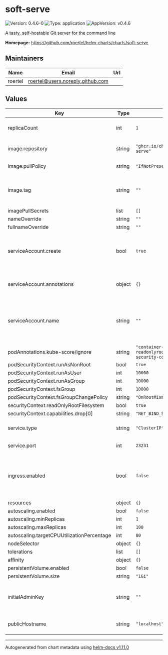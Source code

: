 # soft-serve

![Version: 0.4.6-0](https://img.shields.io/badge/Version-0.4.6--0-informational?style=flat-square) ![Type: application](https://img.shields.io/badge/Type-application-informational?style=flat-square) ![AppVersion: v0.4.6](https://img.shields.io/badge/AppVersion-v0.4.6-informational?style=flat-square)

A tasty, self-hostable Git server for the command line

**Homepage:** <https://github.com/roertel/helm-charts/charts/soft-serve>

## Maintainers

| Name | Email | Url |
| ---- | ------ | --- |
| roertel | <roertel@users.noreply.github.com> |  |

## Values

| Key | Type | Default | Description |
|-----|------|---------|-------------|
| replicaCount | int | `1` | number of replicas to create |
| image.repository | string | `"ghcr.io/charmbracelet/soft-serve"` | repository for container image |
| image.pullPolicy | string | `"IfNotPresent"` | default pull policy |
| image.tag | string | `""` | Overrides the image tag whose default is the chart appVersion. |
| imagePullSecrets | list | `[]` |  |
| nameOverride | string | `""` |  |
| fullnameOverride | string | `""` |  |
| serviceAccount.create | bool | `true` | Specifies whether a service account should be created |
| serviceAccount.annotations | object | `{}` | Annotations to add to the service account |
| serviceAccount.name | string | `""` | If not set and create is true, a name is generated using the fullname template |
| podAnnotations.kube-score/ignore | string | `"container-security-context-readonlyrootfilesystem,container-security-context-user-group-id"` |  |
| podSecurityContext.runAsNonRoot | bool | `true` |  |
| podSecurityContext.runAsUser | int | `10000` |  |
| podSecurityContext.runAsGroup | int | `10000` |  |
| podSecurityContext.fsGroup | int | `10000` |  |
| podSecurityContext.fsGroupChangePolicy | string | `"OnRootMismatch"` |  |
| securityContext.readOnlyRootFilesystem | bool | `true` |  |
| securityContext.capabilities.drop[0] | string | `"NET_BIND_SERVICE"` |  |
| service.type | string | `"ClusterIP"` | service type (LoadBalancer, ClusterIP, etc) |
| service.port | int | `23231` | port to listen on |
| ingress.enabled | bool | `false` | enable ingress (probably not useful unless you have a fancy ssh-enabled configuration) |
| resources | object | `{}` |  |
| autoscaling.enabled | bool | `false` |  |
| autoscaling.minReplicas | int | `1` |  |
| autoscaling.maxReplicas | int | `100` |  |
| autoscaling.targetCPUUtilizationPercentage | int | `80` |  |
| nodeSelector | object | `{}` |  |
| tolerations | list | `[]` |  |
| affinity | object | `{}` |  |
| persistentVolume.enabled | bool | `false` |  |
| persistentVolume.size | string | `"1Gi"` |  |
| initialAdminKey | string | `""` | The public key that will initially have admin access to repos |
| publicHostname | string | `"localhost"` | Address to use in public clone URLs |

----------------------------------------------
Autogenerated from chart metadata using [helm-docs v1.11.0](https://github.com/norwoodj/helm-docs/releases/v1.11.0)
